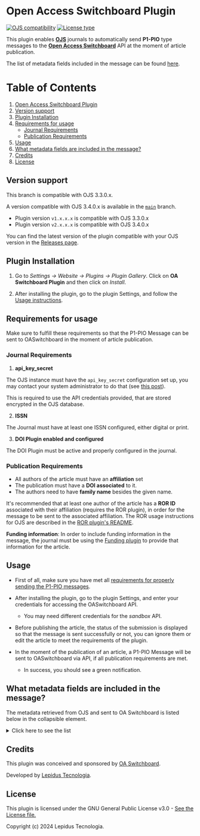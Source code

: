 # Open Access Switchboard Plugin

[![OJS compatibility](https://img.shields.io/badge/ojs-3.3.0.x-brightgreen)](https://github.com/pkp/ojs/tree/stable-3_3_0)
[![License type](https://img.shields.io/github/license/lepidus/OASwitchboard)](https://github.com/lepidus/OASwitchboard/blob/main/LICENSE)

This plugin enables **[OJS](https://pkp.sfu.ca/software/ojs/)** journals to automatically send **P1-PIO** type messages to the **[Open Access Switchboard](https://www.oaswitchboard.org/)** API at the moment of article publication.

The list of metadata fields included in the message can be found [here](#what-metadata-fields-are-included-in-the-message).

# Table of Contents
1. [Open Access Switchboard Plugin](#open-access-switchboard-plugin)
2. [Version support](#version-support)
3. [Plugin Installation](#plugin-installation)
4. [Requirements for usage](#requirements-for-usage)
    - [Journal Requirements](#journal-requirements)
    - [Publication Requirements](#publication-requirements)
5. [Usage](#usage)
6. [What metadata fields are included in the message?](#what-metadata-fields-are-included-in-the-message)
7. [Credits](#credits)
8. [License](#license)


## Version support

This branch is compatible with OJS 3.3.0.x.

A version compatible with OJS 3.4.0.x is available in the [`main`](https://github.com/lepidus/OASwitchboard/tree/main) branch.

- Plugin version `v1.x.x.x` is compatible with OJS 3.3.0.x
- Plugin version `v2.x.x.x` is compatible with OJS 3.4.0.x

You can find the latest version of the plugin compatible with your OJS version in the [Releases page](https://github.com/lepidus/OASwitchboard/releases).

## Plugin Installation

1. Go to *Settings -> Website -> Plugins -> Plugin Gallery*. Click on **OA Switchboard Plugin** and then click on *Install*.

2. After installing the plugin, go to the plugin Settings, and follow the [Usage instructions](#usage).

## Requirements for usage

Make sure to fulfill these requirements so that the P1-PIO Message can be sent to OASwitchboard in the moment of article publication.

### Journal Requirements

1. **api_key_secret**

The OJS instance must have the `api_key_secret` configuration set up, you may contact your system administrator to do that (see [this post](https://forum.pkp.sfu.ca/t/how-to-generate-a-api-key-secret-code-in-ojs-3/72008)).

This is required to use the API credentials provided, that are stored encrypted in the OJS database.

2. **ISSN**

The Journal must have at least one ISSN configured, either digital or print.

3. **DOI Plugin enabled and configured**

The DOI Plugin must be active and properly configured in the journal.

### Publication Requirements

* All authors of the article must have an **affiliation** set
* The publication must have a **DOI associated** to it.
* The authors need to have **family name** besides the given name.

It's recommended that at least one author of the article has a **ROR ID** associated with their affiliation (requires the ROR plugin), in order for the message to be sent to the associated affiliation. The ROR usage instructions for OJS are described in the [ROR plugin's README](https://github.com/withanage/ror?tab=readme-ov-file#user-documentation).

**Funding information**: In order to include funding information in the message, the journal must be using the [Funding plugin](https://github.com/ajnyga/funding/tree/master)
to provide that information for the article.

## Usage

* First of all, make sure you have met all [requirements for properly sending the P1-PIO messages](#requirements-for-usage).

* After installing the plugin, go to the plugin Settings, and enter your credentials for accessing the OASwitchboard API.
  * You may need different credentials for the *sandbox* API.

* Before publishing the article, the status of the submission is displayed so that the message is sent successfully or not, you can ignore them or edit the article to meet the requirements of the plugin.

* In the moment of the publication of an article, a P1-PIO Message will be sent to OASwitchboard via API, if all publication requirements are met.
  * In success, you should see a green notification.

## What metadata fields are included in the message?

The metadata retrieved from OJS and sent to OA Switchboard is listed below in the collapsible element.

<details>
<summary>Click here to see the list </summary>

- About the **Publication**:
  - Title
  - Type
  - DOI
  - Submission ID
  - Submission date
  - Acceptance date
  - Publication date
  - Manuscript ID
  - VoR (Version of Record)
    - Type of journal publication
    - License
- About each **Author**:
  - Given name
  - Family name
  - ORCID
  - Email
  - Position in listing order
  - Is corresponding author
  - Affiliated institution
    - Name
    - ROR ID
- About each **Funder**: (if available with Funding plugin)
  - Name
  - Identifier
- About the **Journal**:
  - Title
  - ID (can be ISSN or eISSN)
  - ISSN
  - eISSN
- Timing in the workflow that the message is sent.

</details>

## Credits

This plugin was conceived and sponsored by [OA Switchboard](https://www.oaswitchboard.org/).

Developed by [Lepidus Tecnologia](https://github.com/lepidus).

## License

This plugin is licensed under the GNU General Public License v3.0 - [See the License file.](/LICENSE)

Copyright (c) 2024 Lepidus Tecnologia.
